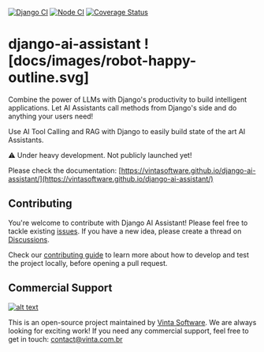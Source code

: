 [![Django CI](https://github.com/vintasoftware/django-ai-assistant/actions/workflows/django.yml/badge.svg)](https://github.com/vintasoftware/django-ai-assistant/actions/workflows/django.yml)
[![Node CI](https://github.com/vintasoftware/django-ai-assistant/actions/workflows/node.yml/badge.svg)](https://github.com/vintasoftware/django-ai-assistant/actions/workflows/node.yml)
[![Coverage Status](https://coveralls.io/repos/github/vintasoftware/django-ai-assistant/badge.svg?branch=main)](https://coveralls.io/github/vintasoftware/django-ai-assistant?branch=main)

# django-ai-assistant ![docs/images/robot-happy-outline.svg]

Combine the power of LLMs with Django's productivity to build intelligent applications.
Let AI Assistants call methods from Django's side and do anything your users need!

Use AI Tool Calling and RAG with Django to easily build state of the art AI Assistants.

⚠️ Under heavy development. Not publicly launched yet!

Please check the documentation: [https://vintasoftware.github.io/django-ai-assistant/](https://vintasoftware.github.io/django-ai-assistant/)

## Contributing

You're welcome to contribute with Django AI Assistant! Please feel free to tackle existing [issues](https://github.com/vintasoftware/django-ai-assistant/issues). If you have a new idea, please create a thread on [Discussions](https://github.com/vintasoftware/django-ai-assistant/discussions). 

Check our [contributing guide](CONTRIBUTING.md) to learn more about how to develop and test the project locally, before opening a pull request.

## Commercial Support

[![alt text](https://avatars2.githubusercontent.com/u/5529080?s=80&v=4 "Vinta Logo")](https://www.vintasoftware.com/)

This is an open-source project maintained by [Vinta Software](https://www.vinta.com.br/). We are always looking for exciting work! If you need any commercial support, feel free to get in touch: contact@vinta.com.br
